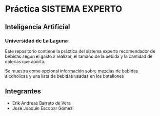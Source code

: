 # Práctica SISTEMA EXPERTO
## Inteligencia Artificial
### Universidad de La Laguna

Este repositorio contiene la práctica del sistema experto recomendador de bebidas segun el gasto a realizar, el tamaño de la bebida y la cantidad de calorias que aporta.

Se muestra como opcional información sobre mezclas de bebidas alcoholicas y una lista de bebidas usadas en los botellones

## Integrantes

* Erik Andreas Barreto de Vera
* José Joaquín Escobar Gómez
